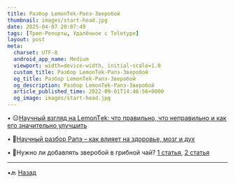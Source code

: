```yaml
---
title: Разбор LеmonTеk-Рапэ-Зверобой
thumbnail: images/start-head.jpg
date: 2025-04-07 20:07:49
tags: [Трип-Репорты, Удалённое с Teletype]
layout: post
meta:
  charset: UTF-8
  android_app_name: Medium
  viewport: width=device-width, initial-scale=1.0
  custom_title: Разбор LеmonTеk-Рапэ-Зверобой
  og_title: Разбор LеmonTеk-Рапэ-Зверобой
  og_description: Разбор LеmonTеk-Рапэ-Зверобой
  article_published_time: 2022-09-01T14:46:56+0000
  og_image: images/start-head.jpg
---
```


• 😑[Научный взгляд на LеmоnTеk: что правильно, что неправильно и как его значительно улучшить](https://telegra.ph/Nauchnyj-vzglyad-na-LemonTek-08-08)

• 😤[Научный разбор Рaпэ – как влияет на здоровье, мозг и дух](/2025/04/07/Science-Razbor-Rapeh/)

• 🔧Нужно ли добавлять зверобой в гpибнoй чай? [1 статья](https://telegra.ph/Nuzhno-li-dobavlyat-zveroboj-v-gribnoj-chaj-12-06), [2 статья](https://telegra.ph/Zveroboj-01-29)

---

•🔙 [Назад](https://totem-psy-archive.vercel.app/collections/)
